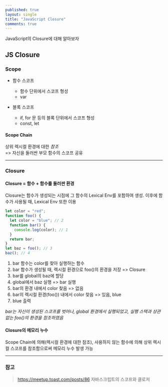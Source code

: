 ```yaml
---
published: true
layout: single
title: "JavaScript Closure"
comments: true
---
```


JavaScript의 Closure에 대해 알아보자

## JS Closure

### Scope

- 함수 스코프

  - 함수 단위에서 스코프 형성
  - var

- 블록 스코프
  - if, for 문 등의 블록 단위에서 스코프 형성
  - const, let

#### Scope Chain

상위 렉시컬 환경에 대한 _참조_
<br>
=> 자신을 둘러싼 부모 함수의 스코프 공유

---

### Closure

#### Closure = 함수 + 함수를 둘러싼 환경

Closure는 함수가 생성되는 시점에 그 함수의 Lexical Env를 포함하여 생성. 이후에 함수가 사용될 때, Lexical Env 또한 이용

```javascript
let color = "red";
function foo() {
  let color = "blue"; // 2
  function bar() {
    console.log(color); // 1
  }
  return bar;
}
let baz = foo(); // 3
baz(); // 4
```

1. bar 함수는 color를 찾아 실행하는 함수
2. bar 함수가 생성될 때, 렉시컬 환경으로 foo()의 환경을 저장 => Closure
3. bar를 global의 baz에 할당
4. global에서 baz 실행 => bar 실행
5. bar의 환경 내에서 color 찾음 => 없음
6. bar의 렉시컬 환경(foo()) 내에서 color 찾음 => 있음, blue
7. blue 출력

_bar는 자신이 생성된 스코프를 벗어나, global 환경에서 실행되었고, 실행 스택과 상관없는 foo()의 환경을 참조하였음_

#### Closure의 메모리 누수

Scope Chain에 의해(렉시컬 환경에 대한 참조), 사용하지 않는 함수에 의해 상위 렉시컬 스코프를 참조함으로써 메모리 누수 발생 가능

---

### 참고

> https://meetup.toast.com/posts/86 자바스크립트의 스코프와 클로저
